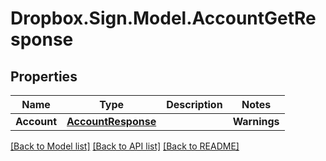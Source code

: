 # Dropbox.Sign.Model.AccountGetResponse

## Properties

Name | Type | Description | Notes
------------ | ------------- | ------------- | -------------
**Account** | [**AccountResponse**](AccountResponse.md) |    | **Warnings** | [**List&lt;WarningResponse&gt;**](WarningResponse.md) |  _t__WarningResponse::LIST_DESCRIPTION  | [optional] 

[[Back to Model list]](../README.md#documentation-for-models) [[Back to API list]](../README.md#documentation-for-api-endpoints) [[Back to README]](../README.md)

